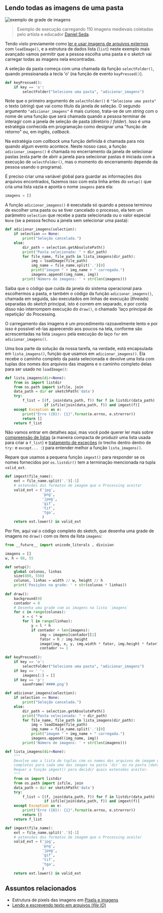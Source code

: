 
## Lendo todas as imagens de uma pasta

![exemplo de grade de imagens](https://raw.githubusercontent.com/villares/material-aulas/master/Processing-Python/assets/muitas_imagens.png)

> Exemplo de execução carregando 110 imagens medievais coletadas pelo artista e educador [Daniel Seda](https://www.danielseda.com/home).

Tendo visto previamente como [ler e usar imagens de arquivos externos](imagens_externas.md) com `loadImage()`, e a estrutura de dados lista (`list`) neste exemplo mais avançado vamos permitir que a pessoa escolha uma pasta e o *sketch* vai carregar todas as imagens nela encontradas. 

A seleção da pasta começa com uma chamada da função `selectFolder()`, quando pressioanada a tecla 'o' (na função de evento `keyPressed()`). 

```python
def keyPressed():
    if key == 'o':
        selectFolder("Selecione uma pasta", "adicionar_imagens")
```

Note que o primeiro argumento de `selectFolder()` é `"Selecione uma pasta"` o texto (*string*) que vai como título da janela de seleção. O segundo argumento `"adicionar_imagens"` é mais curioso, trata-se de um *string* com o nome de uma função que será chamada quando a pessoa terminar de interagir com a janela de seleção de pasta (diretório / *folder*). Isso é uma estratégia conhecida em programação como designar uma "função de retorno" ou, em inglês, *callback*. 

Na estratégia com *callback* uma função definida é chamada para nós quando algum evento acontece. Neste nosso caso, a função `adicionar_imagens()` é chamada no encerramento da janela de selecionar pastas (esta parte de abrir a janela para selecionar pastas é iniciada com a execução de `selectFolder()`, mas o momento do encerramento depende da pessoa usando o programa).

É preciso criar uma variável global para guardar as informações dos arquivos encontrados, fazemos isso com esta linha antes do `setup()` que cria uma lista vazia e aponta o nome `imagens` para ela: 

```python
imagens = []
```

A função `adicionar_imagens()` é executada só quando a pessoa terminou de escolher uma pasta ou se tiver cancelado o processo, ela tem um parâmetro `selection` que recebe a pasta selecionada ou o valor especial `None` (se a pessoa fechou a janela sem selecionar uma pasta): 

```python
def adicionar_imagens(selection):
    if selection == None:
        print("Seleção cancelada.")
    else:
        dir_path = selection.getAbsolutePath()
        print("Pasta selecionada: " + dir_path)
        for file_name, file_path in lista_imagens(dir_path):
            img = loadImage(file_path)
            img_name = file_name.split('.')[0]
            print("imagem " + img_name + " carregada.")
            imagens.append((img_name, img))
        print('Número de imagens: ' + str(len(imagens)))
```

Saiba que o código que cuida da janela do sistema operacional para escolhermos a pasta, e também o código da função `adicionar_imagens()`, chamada em seguida, são executados em linhas de execução (*threads*) separadas do *sketch* principal, isto é correm em separado, e por conta disso não interrompem execução do `draw()`, o chamado 'laço principal de repetição' do Processing. 

O carregamento das imagens é um procedimento razoavelmente lento e por isso é possível vê-las aparecendo aos poucos na tela, conforme são acrescentadas na lista `imagens` pela execução do laço `for` em `adicionar_imagens()`.

Uma boa parte da solução da nossa tarefa, na verdade, está encapsulada em `lista_imagens()`, função que usamos em `adicionar_imagens()`. Ela recebe o caminho completo da pasta selecionada e devolve uma lista com tuplas dos nomes dos arquivos das imagens e o caminho completo delas para ser usado no `loadImage()`: 

```python
def lista_imagens(dir=None):
    from os import listdir
    from os.path import isfile, join
    data_path = dir or sketchPath('data')
    try:
        f_list = [(f, join(data_path, f)) for f in listdir(data_path)
                  if isfile(join(data_path, f)) and imgext(f)]
    except Exception as e:
        print("Erro ({0}): {1}".format(e.errno, e.strerror))
        return []
    return f_list
```
Não vamos entrar em detalhes aqui, mas você pode querer ler mais sobre [compreensão de listas](https://panda.ime.usp.br/pensepy/static/pensepy/09-Listas/listas.html#list-comprehensions) (a maneira compacta de produzir uma lista usada para criar a `f_list`) e [tratamento de exceções](http://turing.com.br/pydoc/2.7/tutorial/errors.html#excecoes) (o trecho dentro dentro de `try:` e  `except... :`) para entender melhor a função `lista_imagens()`.

Repare que usamos a pequena função `imgext()` para responder se  os nomes fornecidos por `os.listdir()` tem a terminação mencionada na tupla `valid_ext`.

```python
def imgext(file_name):
    ext = file_name.split('.')[-1]
    # extensões dos formatos de imagem que o Processing aceita!
    valid_ext = ('jpg',
                 'png',
                 'jpeg',
                 'gif',
                 'tif',
                 'tga',
                 )
    return ext.lower() in valid_ext
```

Por fim, aqui vai o código completo do sketch, que desenha uma grade de imagens no `draw()` com os itens da lista `imagens`:

```python
from __future__ import unicode_literals , division

imagens = []
w, h = 80, 55

def setup():
    global colunas, linhas
    size(880, 550)
    colunas, linhas = width // w, height // h
    print('Posições na grade: ' + str(colunas * linhas))
    
def draw():
    background(0)
    contador = 0
    # Desenha uma grade com as imagens na lista `imagens`
    for c in range(colunas):
        x = c * w
        for l in range(linhas):
            y = l * h
            if contador < len(imagens):
                img = imagens[contador][1]
                fator = h / img.height
                image(img, x, y, img.width * fator, img.height * fator)
                contador += 1
    
def keyPressed():
    if key == 'o':
        selectFolder("Selecione uma pasta", "adicionar_imagens")
    if key == ' ':
        imagens[:] = []
    if key == 'p':
        saveFrame('####.png')

def adicionar_imagens(selection):
    if selection == None:
        print("Seleção cancelada.")
    else:
        dir_path = selection.getAbsolutePath()
        print("Pasta selecionada: " + dir_path)
        for file_name, file_path in lista_imagens(dir_path):
            img = loadImage(file_path)
            img_name = file_name.split('.')[0]
            print("imagem " + img_name + " carregada.")
            imagens.append((img_name, img))
        print('Número de imagens: ' + str(len(imagens)))

def lista_imagens(dir=None):
    """
    Devolve uma a lista de tuplas com os nomes dos arquivos de imagem e os caminhos
    completos para cada uma das images na pasta `dir` ou na pasta /data/ do sketch.
    Requer a função imgext() para decidir quais extensões aceitar.
    """
    from os import listdir
    from os.path import isfile, join
    data_path = dir or sketchPath('data')
    try:
        f_list = [(f, join(data_path, f)) for f in listdir(data_path)
                  if isfile(join(data_path, f)) and imgext(f)]
    except Exception as e:
        print("Erro ({0}): {1}".format(e.errno, e.strerror))
        return []
    return f_list

def imgext(file_name):
    ext = file_name.split('.')[-1]
    # extensões dos formatos de imagem que o Processing aceita!
    valid_ext = ('jpg',
                 'png',
                 'jpeg',
                 'gif',
                 'tif',
                 'tga',
                 )
    return ext.lower() in valid_ext
```

## Assuntos relacionados

- Estrutura de pixels das imagens em [Pixels e imagens](pixels.md)
- [Lendo e escrevendo texto em arquivos (*file IO*)](/Processing-Python/file_IO.md)
